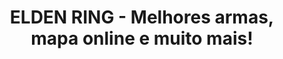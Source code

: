 ---
title: "ELDEN RING - Melhores armas, mapa online e muito mais!"
nameTag: "Elden Ring"
excerpt: "Melhores dicas, armas, mapa online interativo, detonado supremo e muitos conteúdos sobre o jogo."
internalExcerpt: "Descubra o melhor conteúdo sobre Elden Ring! Em nossa seleção, você encontrará informações valiosas sobre as melhores armas, o mapa online e muito mais. Nós separamos cuidadosamente dados relevantes e úteis para ajudá-lo a se preparar para essa aventura épica. Aumente suas chances de sucesso no jogo e aprimore sua experiência como jogador com as dicas incríveis que reunimos para você. Não perca mais tempo, explore agora mesmo o mundo de Elden Ring!"
questionTitle: "O que é Elden Ring?"
questionContent: "Elden Ring é um jogo eletrônico de RPG de ação desenvolvido pela FromSoftware e publicado pela Bandai Namco Entertainment. O jogo é uma colaboração entre o diretor Hidetaka Miyazaki, conhecido por seus trabalhos em jogos como Dark Souls e Bloodborne, e o escritor George R. R. Martin, autor da série de livros As Crônicas de Gelo e Fogo. O jogo apresenta um mundo aberto de fantasia sombria, onde os jogadores assumem o papel de um personagem personalizado que deve explorar o mundo, lutar contra inimigos e chefes desafiadores, e desvendar a história do universo do jogo. Elden Ring foi o GOTY de 2022, sendo o melhor jogo do ano."
---